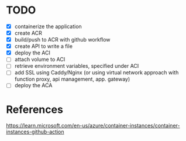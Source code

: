 # TODO

- [x] containerize the application
- [x] create ACR
- [x] build/push to ACR with github workflow
- [x] create API to write a file
- [x] deploy the ACI
- [ ] attach volume to ACI
- [ ] retrieve environment variables, specified under ACI
- [ ] add SSL using Caddy/Nginx (or using virtual network approach with function proxy, api management, app. gateway)
- [ ] deploy the ACA

# References

https://learn.microsoft.com/en-us/azure/container-instances/container-instances-github-action
